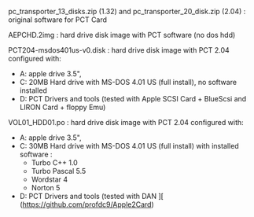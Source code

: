 pc_transporter_13_disks.zip (1.32) and pc_transporter_20_disk.zip (2.04) : original software for PCT Card  

AEPCHD.2img : hard drive disk image with PCT software (no dos hdd)  

PCT204-msdos401us-v0.disk : hard drive disk image with PCT 2.04 configured with:  
- A: apple drive 3.5",  
- C: 20MB Hard drive with MS-DOS 4.01 US (full install), no software installed
- D: PCT Drivers and tools
(tested with Apple SCSI Card + BlueScsi and LIRON Card + floppy Emu)

VOL01_HDD01.po : hard drive disk image with PCT 2.04 configured with:  
- A: apple drive 3.5",  
- C: 30MB Hard drive with MS-DOS 4.01 US (full install) with installed software :
  - Turbo C++ 1.0
  - Turbo Pascal 5.5
  - Wordstar 4
  - Norton 5
- D: PCT Drivers and tools
(tested with DAN ][ (https://github.com/profdc9/Apple2Card)

